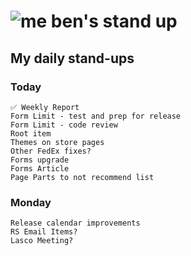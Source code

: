 # ![me](https://avatars2.githubusercontent.com/u/5232044?s=50&v=4) ben's stand up

## My daily stand-ups

### Today
   
    ✅ Weekly Report
    Form Limit - test and prep for release
    Form Limit - code review
    Root item
    Themes on store pages
    Other FedEx fixes?
    Forms upgrade
    Forms Article
    Page Parts to not recommend list 
    
### Monday

    Release calendar improvements
    RS Email Items?
    Lasco Meeting?
